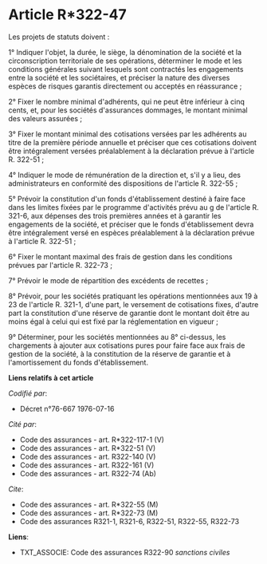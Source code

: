 # Article R*322-47

Les projets de statuts doivent :

1° Indiquer l'objet, la durée, le siège, la dénomination de la société et la circonscription territoriale de ses opérations,
déterminer le mode et les conditions générales suivant lesquels sont contractés les engagements entre la société et les
sociétaires, et préciser la nature des diverses espèces de risques garantis directement ou acceptés en réassurance ;

2° Fixer le nombre minimal d'adhérents, qui ne peut être inférieur à cinq cents, et, pour les sociétés d'assurances dommages,
le montant minimal des valeurs assurées ;

3° Fixer le montant minimal des cotisations versées par les adhérents au titre de la première période annuelle et préciser
que ces cotisations doivent être intégralement versées préalablement à la déclaration prévue à l'article R. 322-51 ;

4° Indiquer le mode de rémunération de la direction et, s'il y a lieu, des administrateurs en conformité des dispositions de
l'article R. 322-55 ;

5° Prévoir la constitution d'un fonds d'établissement destiné à faire face dans les limites fixées par le programme
d'activités prévu au g de l'article R. 321-6, aux dépenses des trois premières années et à garantir les engagements de la
société, et préciser que le fonds d'établissement devra être intégralement versé en espèces préalablement à la déclaration
prévue à l'article R. 322-51 ;

6° Fixer le montant maximal des frais de gestion dans les conditions prévues par l'article R. 322-73 ;

7° Prévoir le mode de répartition des excédents de recettes ;

8° Prévoir, pour les sociétés pratiquant les opérations mentionnées aux 19 à 23 de l'article R. 321-1, d'une part, le
versement de cotisations fixes, d'autre part la constitution d'une réserve de garantie dont le montant doit être au moins
égal à celui qui est fixé par la réglementation en vigueur ;

9° Déterminer, pour les sociétés mentionnées au 8° ci-dessus, les chargements à ajouter aux cotisations pures pour faire face
aux frais de gestion de la société, à la constitution de la réserve de garantie et à l'amortissement du fonds
d'établissement.

**Liens relatifs à cet article**

_Codifié par_:

  - Décret n°76-667 1976-07-16

_Cité par_:

  - Code des assurances - art. R*322-117-1 (V)
  - Code des assurances - art. R*322-51 (V)
  - Code des assurances - art. R322-140 (V)
  - Code des assurances - art. R322-161 (V)
  - Code des assurances - art. R322-74 (Ab)

_Cite_:

  - Code des assurances - art. R*322-55 (M)
  - Code des assurances - art. R*322-73 (M)
  - Code des assurances R321-1, R321-6, R322-51, R322-55, R322-73

**Liens**:

  - TXT_ASSOCIE: Code des assurances R322-90 *sanctions civiles*
